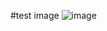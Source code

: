 #test image
![image](https://github.com/user-attachments/assets/8f975714-1ae7-49cf-96aa-c307edd498bf)
